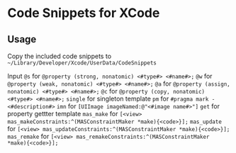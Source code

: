 # Code Snippets for XCode


## Usage 

Copy the included code snippets to `~/Library/Developer/Xcode/UserData/CodeSnippets`

Input
`@s` for `@property (strong, nonatomic) <#type#> <#name#>;`
`@w` for `@property (weak, nonatomic) <#type#> <#name#>;`
`@a` for `@property (assign, nonatomic) <#type#> <#name#>;`
`@c` for `@property (copy, nonatomic) <#type#> <#name#>;`
`single` for singleton template
`pm` for `#pragma mark - <#description#>`
`imn` for `[UIImage imageNamed:@"<#image name#>"]`
`get` for property gettter template
`mas_make` for `[<view> mas_makeConstraints:^(MASConstraintMaker *make){<code>}];`
`mas_update` for `[<view> mas_updateConstraints:^(MASConstraintMaker *make){<code>}];`
`mas_remake` for `[<view> mas_remakeConstraints:^(MASConstraintMaker *make){<code>}];`



